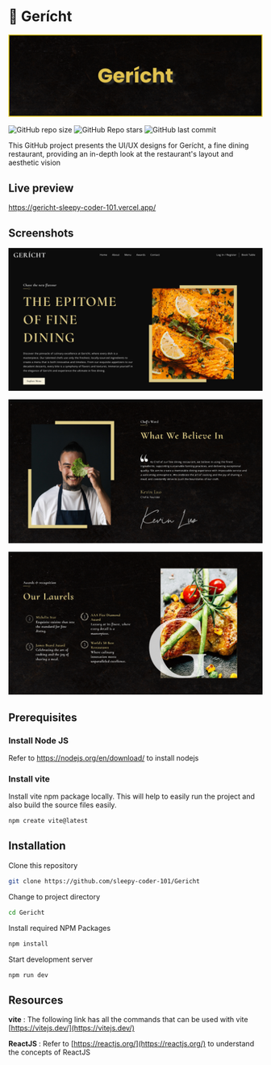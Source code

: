 # 🤖 Gerícht

<p align="center">
  <img src="/public/readme/Banner.png" />
</p>

![GitHub repo size](https://img.shields.io/github/repo-size/sleepy-coder-101/Gericht?logo=Files&style=for-the-badge) ![GitHub Repo stars](https://img.shields.io/github/stars/sleepy-coder-101/Gericht?logo=Apache%20Spark&style=for-the-badge) ![GitHub last commit](https://img.shields.io/github/last-commit/sleepy-coder-101/Gericht?logo=GitHub&style=for-the-badge)

This GitHub project presents the UI/UX designs for Gerícht, a fine dining restaurant, providing an in-depth look at the restaurant's layout and aesthetic vision

## Live preview

https://gericht-sleepy-coder-101.vercel.app/

## Screenshots

!["Gerícht Header"](/public/readme/Header.png "Gerícht Header")

!["Gerícht Chef"](/public/readme/Chef.png "Gerícht Chef")

!["Gerícht Laurels"](/public/readme/Laurels.png "Gerícht Laurels")

## Prerequisites

### Install Node JS

Refer to https://nodejs.org/en/download/ to install nodejs

### Install vite

Install vite npm package locally. This will help to easily run the project and also build the source files easily.

```bash
npm create vite@latest
```

## Installation

Clone this repository

```bash
git clone https://github.com/sleepy-coder-101/Gericht
```

Change to project directory

```bash
cd Gericht
```

Install required NPM Packages

```bash
npm install
```

Start development server

```bash
npm run dev
```

## Resources

**vite** : The following link has all the commands that can be used with vite [https://vitejs.dev/](https://vitejs.dev/)

**ReactJS** : Refer to [https://reactjs.org/](https://reactjs.org/) to understand the concepts of ReactJS
